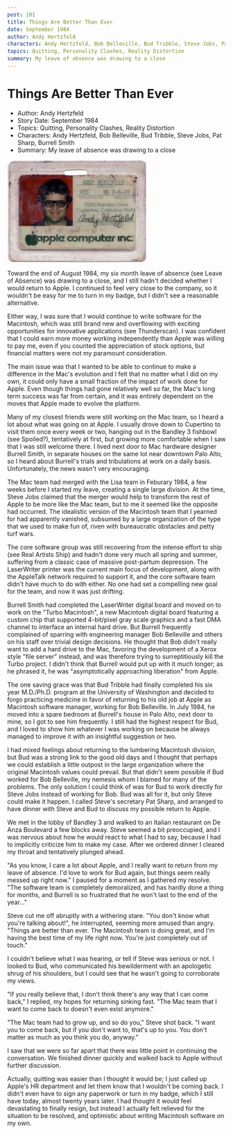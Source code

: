 ```yaml
---
post: 101
title: Things Are Better Than Ever
date: September 1984
author: Andy Hertzfeld
characters: Andy Hertzfeld, Bob Belleville, Bud Tribble, Steve Jobs, Pat Sharp, Burrell Smith
topics: Quitting, Personality Clashes, Reality Distortion
summary: My leave of absence was drawing to a close
---
```


# Things Are Better Than Ever
* Author: Andy Hertzfeld
* Story Date: September 1984
* Topics: Quitting, Personality Clashes, Reality Distortion
* Characters: Andy Hertzfeld, Bob Belleville, Bud Tribble, Steve Jobs, Pat Sharp, Burrell Smith
* Summary: My leave of absence was drawing to a close

![My Apple Badge](images/badge.jpg) 
    
Toward the end of August 1984, my six month leave of absence (see Leave of Absence) was drawing to a close, and I still hadn't decided whether I would return to Apple.  I continued to feel very close to the company, so it wouldn't be easy for me to turn in my badge, but I didn't see a reasonable alternative.

Either way, I was sure that I would continue to write software for the Macintosh, which was still brand new and overflowing with exciting opportunities for innovative applications (see Thunderscan).  I was confident that I could earn more money working independently than Apple was willing to pay me, even if you counted the appreciation of stock options, but financial matters were not my paramount consideration.

The main issue was that I wanted to be able to continue to make a difference in the Mac's evolution and I felt that no matter what I did on my own, it could only have a small fraction of the impact of work done for Apple.  Even though things had gone relatively well so far, the Mac's long term success was far from certain, and it was entirely dependent on the moves that Apple made to evolve the platform.

Many of my closest friends were still working on the Mac team, so I heard a lot about what was going on at Apple.  I usually drove down to Cupertino to visit them once every week or two, hanging out in the Bandley 3 fishbowl (see Spoiled?), tentatively at first, but growing more comfortable when I saw that I was still welcome there.  I lived next door to Mac hardware designer Burrell Smith, in separate houses on the same lot near downtown Palo Alto, so I heard about Burrell's trials and tribulations at work on a daily basis.  Unfortunately, the news wasn't very encouraging.

The Mac team had merged with the Lisa team in Feburary 1984, a few weeks before I started my leave,  creating a single large division.  At the time, Steve Jobs claimed that the merger would help to transform the rest of Apple to be more like the Mac team, but to me it seemed like the opposite had occurred. The idealistic version of the Macintosh team that I yearned for had apparently vanished, subsumed by a large organization of the type that we used to make fun of, riven with bureaucratic obstacles and petty turf wars.  

The core software group was still recovering from the intense effort to ship (see Real Artists Ship) and hadn't done very much all spring and summer, suffering from a classic case of massive post-partum depression.  The LaserWriter printer was the current main focus of development, along with the AppleTalk network required to support it, and the core software team didn't have much to do with either.  No one had set a compelling new goal for the team, and now it was just drifting.

Burrell Smith had completed the LaserWriter digital board and moved on to work on the "Turbo Macintosh", a new Macintosh digital board featuring a custom chip that supported 4-bit/pixel gray scale graphics and a fast DMA channel to interface an internal hard drive.  But Burrell frequently complained of sparring with engineering manager Bob Belleville and others on his staff over trivial design decisions.  He thought that Bob didn't really want to add a hard drive to the Mac, favoring the development of a Xerox style "file server" instead, and was therefore trying to surreptitiously kill the Turbo project.  I didn't think that Burrell would put up with it much longer; as he phrased it, he was "asymptotically approaching liberation" from Apple.
  
The one saving grace was that Bud Tribble had finally completed his six year M.D./Ph.D. program at the University of Washington and decided to forgo practicing medicine in favor of returning to his old job at Apple as Macintosh software manager, working for Bob Belleville.  In July 1984, he moved into a spare bedroom at Burrell's house in Palo Alto, next door to mine, so I got to see him frequently.  I still had the highest respect for Bud, and I loved to show him whatever I was working on because he always managed to improve it with an insightful suggestion or two.

I had mixed feelings about returning to the lumbering Macintosh division, but Bud was a strong link to the good old days and I thought that perhaps we could establish a little outpost in the large organization where the original Macintosh values could prevail.  But that didn't seem possible if Bud worked for Bob Belleville, my nemesis whom I blamed for many of the problems. The only solution I could think of was for Bud to work directly for Steve Jobs instead of working for Bob.  Bud was all for it, but only Steve could make it happen.  I called Steve's secretary Pat Sharp, and arranged to have dinner with Steve and Bud to discuss my possible return to Apple.

We met in the lobby of Bandley 3 and walked to an Italian restaurant on De Anza Boulevard a few blocks away. Steve seemed a bit preoccupied, and I was nervous about how he would react to what I had to say, because I had to implicitly criticize him to make my case.  After we ordered dinner I cleared my throat and tentatively plunged ahead.

"As you know, I care a lot about Apple, and I really want to return from my leave of absence.  I'd love to work for Bud again, but things seem really messed up right now." I paused for a moment as I gathered my resolve.  "The software team is completely demoralized, and has hardly done a thing for months, and Burrell is so frustrated that he won't last to the end of the year..."

Steve cut me off abruptly with a withering stare.  "You don't know what you're talking about!", he interrupted, seeming more amused than angry.  "Things are better than ever. The Macintosh team is doing great, and I'm having the best time of my life right now.  You're just completely out of touch."

I couldn't believe what I was hearing, or tell if Steve was serious or not.  I looked to Bud, who communicated his bewilderment with an apologetic shrug of his shoulders, but I could see that he wasn't going to corroborate my views.

"If you really believe that, I don't think there's any way that I can come back," I replied, my hopes for returning sinking fast.  "The Mac team that I want to come back to doesn't even exist anymore."

"The Mac team had to grow up, and so do you," Steve shot back.  "I want you to come back, but if you don't want to, that's up to you.  You don't matter as much as you think you do, anyway."

I saw that we were so far apart that there was little point in continuing the conversation.  We finished dinner quickly and walked back to Apple without further discussion.

Actually, quitting was easier than I thought it would be; I just called up Apple's HR department and let them know that I wouldn't be coming back.  I didn't even have to sign any paperwork or turn in my badge, which I still have today, almost twenty years later.  I had thought it would feel devastating to finally resign, but instead I actually felt relieved for the situation to be resolved, and optimistic about writing Macintosh software on my own.